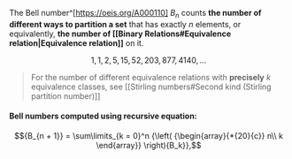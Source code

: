 The Bell number^[https://oeis.org/A000110] $B_{n}$ counts **the number of different ways to partition a set** that has exactly $n$ elements, or equivalently, **the number of [[Binary Relations#Equivalence relation|Equivalence relation]]** on it.

$$1, 1, 2, 5, 15, 52, 203, 877, 4140, ...$$

>For the number of different equivalence relations with **precisely** $k$ equivalence classes, see [[Stirling numbers#Second kind (Stirling partition number)]]

#### Bell numbers computed using recursive equation:
$${B_{n + 1}} = \sum\limits_{k = 0}^n {\left( {\begin{array}{*{20}{c}}
n\\
k
\end{array}} \right){B_k}},$$

